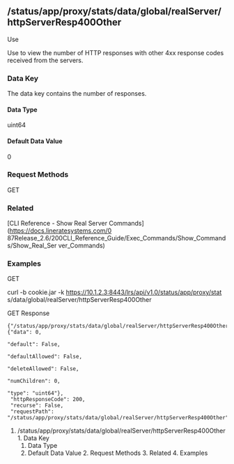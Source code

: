 ## /status/app/proxy/stats/data/global/realServer/httpServerResp400Other

Use

Use to view the number of HTTP responses with other 4xx response codes
received from the servers.

### Data Key

The data key contains the number of responses.

#### Data Type

uint64

#### Default Data Value

0

### Request Methods

GET

### Related

[CLI Reference - Show Real Server Commands](https://docs.lineratesystems.com/0
87Release_2.6/200CLI_Reference_Guide/Exec_Commands/Show_Commands/Show_Real_Ser
ver_Commands)

### Examples

GET

curl -b cookie.jar -k https://10.1.2.3:8443/lrs/api/v1.0/status/app/proxy/stat
s/data/global/realServer/httpServerResp400Other

GET Response

    
    {"/status/app/proxy/stats/data/global/realServer/httpServerResp400Other": {"data": 0,
                                                                                "default": False,
                                                                                "defaultAllowed": False,
                                                                                "deleteAllowed": False,
                                                                                "numChildren": 0,
                                                                                "type": "uint64"},
     "httpResponseCode": 200,
     "recurse": False,
     "requestPath": "/status/app/proxy/stats/data/global/realServer/httpServerResp400Other"}
    

  1. /status/app/proxy/stats/data/global/realServer/httpServerResp400Other
    1. Data Key
      1. Data Type
      2. Default Data Value
    2. Request Methods
    3. Related
    4. Examples

